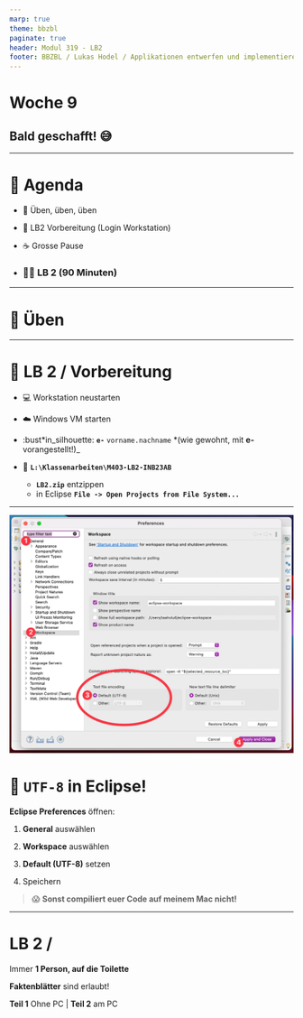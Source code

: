 ```yaml
---
marp: true
theme: bbzbl
paginate: true
header: Modul 319 - LB2
footer: BBZBL / Lukas Hodel / Applikationen entwerfen und implementieren
---
```


<!-- _class: big center -->

# Woche 9

## Bald geschafft! :sweat_smile:

---

<!-- _class: big emoji-list -->

# :compass: Agenda

- :juggling_person: Üben, üben, üben
- :checkered_flag: LB2 Vorbereitung (Login Workstation)
- :coffee: Grosse Pause

- ### :student: LB 2 (90 Minuten)

---

<!-- _class: big center -->

# :juggling_person: Üben

---

<!-- _class: big emoji-list -->

# :checkered_flag: LB 2 / **Vorbereitung**

- :computer: Workstation neustarten

- :cloud: Windows VM starten
- :bust*in_silhouette: **`e-`** `vorname.nachname` *(wie gewohnt, mit **e-**
  vorangestellt!)\_
- :file_folder: **`L:\Klassenarbeiten\M403-LB2-INB23AB`**
  - **`LB2.zip`** entzippen
  - in Eclipse **`File -> Open Projects from File System...`**

---

![bg right fit](./images/eclipse-uft8.png)

# :symbols: `UTF-8` in Eclipse!

**Eclipse Preferences** öffnen:

1. **General** auswählen
2. **Workspace** auswählen
3. **Default (UTF-8)** setzen

4. Speichern

> :scream: **Sonst compiliert euer Code auf meinem Mac nicht!**

---

<!-- _class: big center -->

# LB 2 / **<span id="timer"></span>**

Immer **1 Person, auf die Toilette**

**Faktenblätter** sind erlaubt!

**Teil 1** Ohne PC | **Teil 2** am PC

<!-- Display the countdown timer in -->
<script type="module">
  import { setTimer } from "./js/timer.mjs";
  setTimer("timer", "Oct 27, 2023 16:15:00", "Abgabe 🙏");
</script>
